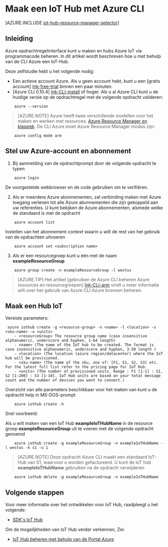 <properties
    pageTitle="Maak een IoT Hub met Azure CLI | Microsoft Azure"
    description="Volg de in dit artikel als u wilt maken een IoT Hub met de opdrachtregelinterface van Azure."
    services="iot-hub"
    documentationCenter=".net"
    authors="BeatriceOltean"
    manager="timlt"
    editor=""/>

<tags
     ms.service="iot-hub"
     ms.devlang="multiple"
     ms.topic="article"
     ms.tgt_pltfrm="na"
     ms.workload="na"
     ms.date="09/21/2016"
     ms.author="boltean"/>

# <a name="create-an-iot-hub-using-azure-cli"></a>Maak een IoT Hub met Azure CLI

[AZURE.INCLUDE [iot-hub-resource-manager-selector](../../includes/iot-hub-resource-manager-selector.md)]

## <a name="introduction"></a>Inleiding

Azure opdrachtregelinterface kunt u maken en hubs Azure IoT via programmacode beheren. In dit artikel wordt beschreven hoe u met behulp van de CLI Azure een IoT-Hub.

Deze zelfstudie hebt u het volgende nodig:

- Een actieve account Azure. Als u geen account hebt, kunt u een [gratis account] [ lnk-free-trial] binnen een paar minuten.
- [Azure CLI 0.10.4] [ lnk-CLI-install] of hoger. Als u al Azure CLI kunt u de huidige versie op de opdrachtregel met de volgende opdracht valideren:
```
    azure --version
```

> [AZURE.NOTE] Azure heeft twee verschillende modellen voor het maken en werken met resources: [Azure Resource Manager en klassiek](../resource-manager-deployment-model.md). De CLI Azure moet Azure Resource Manager modus zijn:
```
    azure config mode arm
```

## <a name="set-your-azure-account-and-subscription"></a>Stel uw Azure-account en abonnement 

1. Bij aanmelding van de opdrachtprompt door de volgende opdracht te typen
```
    azure login
```
De voorgestelde webbrowser en de code gebruiken om te verifiëren.

2. Als er meerdere Azure abonnementen, zal verbinding maken met Azure toegang verlenen tot alle Azure abonnementen die zijn gekoppeld aan uw referenties. U kunt bekijken de Azure abonnementen, alsmede welke de standaard is met de opdracht
```
    azure account list 
```

Instellen van het abonnement context waarin u wilt de rest van het gebruik van de opdrachten uitvoeren

```
    azure account set <subscription name>
```

3. Als er een resourcegroep kunt u één met de naam **exampleResourceGroup** 
```
    azure group create -n exampleResourceGroup -l westus
```

> [AZURE.TIP] Het artikel [gebruiken de Azure CLI beheren Azure resources en resourcegroepen] [ lnk-CLI-arm] vindt u meer informatie wilt over het gebruik van Azure CLI Azure bronnen beheren. 


## <a name="create-an-iot-hub"></a>Maak een Hub IoT

Vereiste parameters:

```
 azure iothub create -g <resource-group> -n <name> -l <location> -s <sku-name> -u <units>  
    - <resourceGroup> The resource group name (case insensitive alphanumeric, underscore and hyphen, 1-64 length)
    - <name> (The name of the IoT hub to be created. The format is case insensitive alphanumeric, underscore and hyphen, 3-50 length )
    - <location> (The location (azure region/datacenter) where the IoT hub will be provisioned.
    - <sku-name> (The name of the sku, one of: [F1, S1, S2, S3] etc. For the latest full list refer to the pricing page for IoT Hub.
    - <units> (The number of provisioned units. Range : F1 [1-1] : S1, S2 [1-200] : S3 [1-10]. IoT Hub units are based on your total message count and the number of devices you want to connect.)
```
Overzicht van alle parameters beschikbaar voor het maken van kunt u de opdracht help in MS-DOS-prompt
```
    azure iothub create -h 
```
Snel voorbeeld:

 Als u wilt maken van een IoT Hub **exampleIoTHubName** in de resource groep **exampleResourceGroup** uit te voeren met de volgende opdracht genoemd
```
    azure iothub create -g exampleResourceGroup -n exampleIoTHubName -l westus -k s1 -u 1
```

> [AZURE.NOTE] Deze opdracht Azure CLI maakt een standaard IoT-Hub van S1, waarvoor u worden gefactureerd. U kunt de IoT hub **exampleIoTHubName** gebruiken na de opdracht verwijderen 
```
    azure iothub delete -g exampleResourceGroup -n exampleIoTHubName
```


## <a name="next-steps"></a>Volgende stappen
Voor meer informatie over het ontwikkelen voor IoT Hub, raadpleegt u het volgende:
- [SDK's IoT Hub][lnk-sdks]

Om de mogelijkheden van IoT Hub verder verkennen, Zie:

- [IoT Hub beheren met behulp van de Portal Azure][lnk-portal]

<!-- Links -->
[lnk-free-trial]: https://azure.microsoft.com/pricing/free-trial/
[lnk-azure-portal]: https://portal.azure.com/
[lnk-status]: https://azure.microsoft.com/status/
[lnk-CLI-install]: ../xplat-cli-install.md
[lnk-rest-api]: https://msdn.microsoft.com/library/mt589014.aspx
[lnk-CLI-arm]: ../xplat-cli-azure-resource-manager.md

[lnk-sdks]: iot-hub-devguide-sdks.md
[lnk-portal]: iot-hub-create-through-portal.md 
